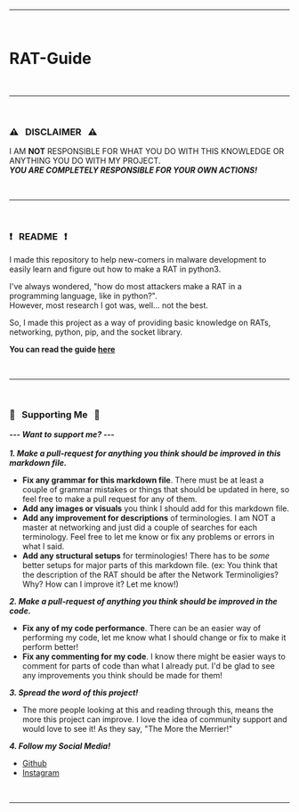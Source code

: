 <br>

------------------------------------------------------------------------

<br>

# RAT-Guide

<br>

------------------------------------------------------------------------

<br>

### :warning: &nbsp; DISCLAIMER &nbsp; :warning:

I AM **NOT** RESPONSIBLE FOR WHAT YOU DO WITH THIS KNOWLEDGE OR ANYTHING YOU DO WITH MY PROJECT. <br>
***YOU ARE COMPLETELY RESPONSIBLE FOR YOUR OWN ACTIONS!***

<br>

------------------------------------------------------------------------

<br>

### :heavy_exclamation_mark: &nbsp; README &nbsp; :heavy_exclamation_mark:

I made this repository to help new-comers in malware development to easily learn and figure out how to make a RAT in python3. <br>

I've always wondered, "how do most attackers make a RAT in a programming language, like in python?". <br>
However, most research I got was, well... not the best.

So, I made this project as a way of providing basic knowledge on RATs, networking, python, pip, and the socket library.

**You can read the guide [here](https://github.com/Lin8x/rat-guide/blob/master/networkterms.md)**

<br>

------------------------------------------------------------------------

<br>

### :star2: &nbsp; Supporting Me &nbsp; :star2:

***--- Want to support me? ---*** <br><br>
***1. Make a pull-request for anything you think should be improved in this markdown file.***
* **Fix any grammar for this markdown file**. There must be at least a couple of grammar mistakes or things that should be updated in here, so feel free to make a pull request for any of them. 
* **Add any images or visuals** you think I should add for this markdown file.
* **Add any improvement for descriptions** of terminologies. I am NOT a master at networking and just did a couple of searches for each terminology. Feel free to let me know or fix any problems or errors in what I said.
* **Add any structural setups** for terminologies! There has to be *some* better setups for major parts of this markdown file. (ex: You think that the description of the RAT should be after the Network Terminoligies? Why? How can I improve it? Let me know!)

***2. Make a pull-request of anything you think should be improved in the code.***
* **Fix any of my code performance**. There can be an easier way of performing my code, let me know what I should change or fix to make it perform better!
* **Fix any commenting for my code**. I know there might be easier ways to comment for parts of code than what I already put. I'd be glad to see any improvements you think should be made for them!

***3. Spread the word of this project!***
* The more people looking at this and reading through this, means the more this project can improve. I love the idea of community support and would love to see it! As they say, "The More the Merrier!"

***4. Follow my Social Media!***
* [Github](https://www.github.com/lin8x)
* [Instagram](https://www.instagram.com/lin8x/)

<br>

------------------------------------------------------------------------

<br>

